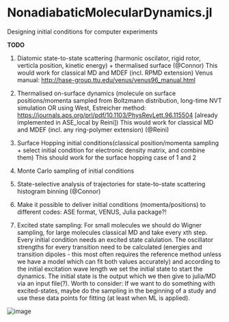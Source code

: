 # NonadiabaticMolecularDynamics.jl
Designing initial conditions for computer experiments

**TODO**
1. Diatomic state-to-state scattering (harmonic oscilator, rigid rotor, verticla position, kinetic energy) + thermalised surface (@Connor)
This would work for classical MD and MDEF (incl. RPMD extension)
Venus manual: http://hase-group.ttu.edu/venus/venus96_manual.html

2. Thermalised on-surface dynamics (molecule on surface positions/momenta sampled from Boltzmann distribution, long-time NVT simulation OR 
using West, Estreicher method: https://journals.aps.org/prl/pdf/10.1103/PhysRevLett.96.115504 [already implemented in ASE_local by Reini])
This would work for classical MD and MDEF (incl. any ring-polymer extension) (@Reini)

3. Surface Hopping initial conditions(classical position/momenta sampling + select initial condition for electronic density matrix, and combine them)
This should work for the surface hopping case of 1 and 2

4. Monte Carlo sampling of initial conditions

5. State-selective analysis of trajectories for state-to-state scattering histogram binning (@Connor)


6. Make it possible to deliver initial conditions (momenta/positions) to different codes: ASE format, VENUS, Julia package?!

7. Excited state sampling: For small molecules we should do Wigner sampling, for large molecules classical MD and take every xth step. Every initial condition needs an excited state calulation. The oscillator strengths for every transition need to be calculated (energies and transition dipoles - this most often requires the reference method unless we have a model which can fit both values accurately) and according to the initial excitation wave length we set the initial state to start the dynamics. The initial state is the output which we then give to julia/MD via an input file(?). 
Worth to consider: If we want to do something with excited-states, maybe do the sampling in the beginning of a study and use these data points for fitting (at least when ML is applied).

![image](https://user-images.githubusercontent.com/38594562/100458375-91ea4880-30bb-11eb-9118-bb8eb97eaed3.png)
